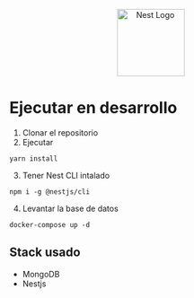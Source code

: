 <p align="center">
  <a href="http://nestjs.com/" target="blank"><img src="https://nestjs.com/img/logo-small.svg" width="120" alt="Nest Logo" /></a>
</p>


# Ejecutar en desarrollo

1. Clonar el repositorio
2. Ejecutar

```
yarn install
```

3. Tener Nest CLI intalado
```
npm i -g @nestjs/cli
```

4. Levantar la base de datos
```
docker-compose up -d
```

## Stack usado
* MongoDB
* Nestjs
